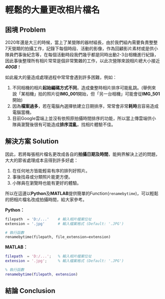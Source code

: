# 輕鬆的大量更改相片檔名

## 困境 Problem
2020年還是大三的時候，當上了某營隊的器材組長，由於我們組內需要負責整整7天營期的拍攝工作，記錄下每個時段、活動的影像，作為回顧影片素材或是供小隊員們事後紀念等，在每個活動時段我們幾乎都是同時出動2-3台相機進行紀錄，因此事後整理所有相片常常是個非常繁雜的工作，以此次營隊來說相片總大小接近***40GB***！

如此龐大的量造成處理過程中常常會遇到許多困難，例如：
1. 不同相機的相片**起始編碼方式不同**，造成彙整時相片排序可能亂跳。(舉例來說「某相機」拍的照片從**IMG_001**開始，但「另一台相機」可能會從**IMG_501**開始)
2. 因為**檔案過多**，若在電腦內選擇依建立日期排序，常常會非常**耗時**且容易造成電腦當機。
3. 目前Google雲端上並沒有依照原拍攝時間排序的功能，所以當上傳雲端供小隊員瀏覽後很有可能造成**排序混亂**，找相片體驗不佳。

## 解決方案 Solution
因此，若將每張相片檔名更改成各自的**拍攝日期及時間**，能夠界解決上述的問題，大大的節省處理成本且得到許多好處：
1. 在任何地方皆能輕易有序的排列好照片。
2. 事後找尋或分類照片能更方便。
3. 小隊員在瀏覽時也能有更好的體驗。

所以在這邊以**Python**及**MATLAB**提供簡單的Function(```renamebytime```)，可以輕鬆的把相片檔名改成拍攝時間，給大家參考。

**Python：**
```Python
filepath  = 'D:/...'    # 輸入相片檔案位址
extension = '.jpg'      # 輸入檔案格式 (Default: '.JPG')

# 執行函數
renamebytime(filepath, file_extension=extension)
```

**MATLAB：**
```Matlab
filepath  = 'D:/...';   % 輸入相片檔案位址
extension = '.jpg';     % 輸入檔案格式 (Default: '.JPG')

% 執行函數
renamebytime(filepath, extension)
```

## 結論 Conclusion

